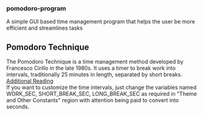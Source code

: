 ### pomodoro-program
A simple GUI based time management program that helps the user be more efficient and streamlines tasks
## Pomodoro Technique
   The Pomodoro Technique is a time management method developed by Francesco Cirillo in the late 1980s. It uses a timer to break work into intervals, traditionally 25 minutes in length, separated by short breaks. [Additional Reading](https://en.wikipedia.org/wiki/Pomodoro_Technique)  
   If you want to customize the time intervals, just change the variables named WORK_SEC, SHORT_BREAK_SEC, LONG_BREAK_SEC as required in "Theme and Other Constants" region with attention being paid to convert into seconds.  
